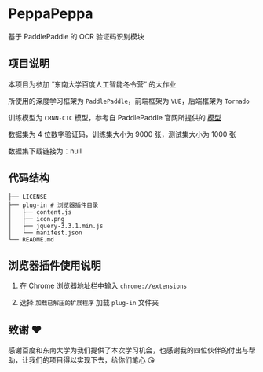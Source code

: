 # PeppaPeppa

基于 PaddlePaddle 的 OCR 验证码识别模块

## 项目说明

本项目为参加 “东南大学百度人工智能冬令营“ 的大作业

所使用的深度学习框架为 `PaddlePaddle`，前端框架为 `VUE`，后端框架为 `Tornado`

训练模型为 `CRNN-CTC` 模型，参考自 PaddlePaddle 官网所提供的 [模型](https://github.com/PaddlePaddle/models/tree/develop/fluid/PaddleCV/ocr_recognition)

数据集为 4 位数字验证码，训练集大小为 9000 张，测试集大小为 1000 张

数据集下载链接为：null

## 代码结构

```shell
├── LICENSE
├── plug-in # 浏览器插件目录
│   ├── content.js
│   ├── icon.png
│   ├── jquery-3.3.1.min.js
│   └── manifest.json
└── README.md
```

## 浏览器插件使用说明

1. 在 Chrome 浏览器地址栏中输入 `chrome://extensions`

2. 选择 `加载已解压的扩展程序` 加载 `plug-in` 文件夹

## 致谢 :heart:

感谢百度和东南大学为我们提供了本次学习机会，也感谢我的四位伙伴的付出与帮助，让我们的项目得以实现下去，给你们笔心 :kissing_heart:
